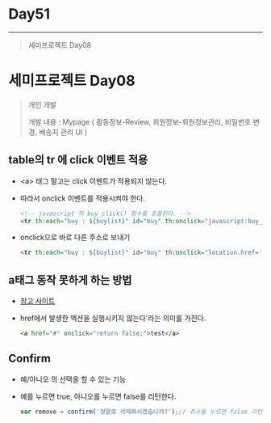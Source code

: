# Day51

---

> 세미프로젝트 Day08
>

# 세미프로젝트 Day08

> 개인 개발 
>
> 개발 내용 : Mypage ( 활동정보-Review, 회원정보-회원정보관리, 비밀번호 변경, 배송지 관리 UI   )
>

## table의 tr 에 click 이벤트 적용

- \<a> 태그 말고는 click 이벤트가 적용되지 않는다. 

- 따라서 onclick 이벤트를 적용시켜야 한다. 

  ```html
  <!-- javascript 의 buy_click() 함수를 호출한다. -->
  <tr th:each="buy : ${buylist}" id="buy" th:onclick="javascript:buy_click([[${buy.pid}]])">
  ```

- onclick으로 바로 다른 주소로 보내기 

  ```html
  <tr th:each="buy : ${buylist}" id="buy" th:onclick="location.href='/productdetail?id=[[${buy.pid}]]'">
  ```


## a태그 동작 못하게 하는 방법

- [참고 사이트 ](https://jrabbit.tistory.com/78)

- href에서 발생한 액션을 실행시키지 않는다'라는 의미를 가진다. 

  ```html
  <a href="#" onclick="return false;">test</a>
  ```

## Confirm

- 예/아니오 의 선택을 할 수 있는 기능 

- 예를 누르면 true, 아니오를 누르면 false를 리턴한다. 

  ```javascript
  var remove = confirm('정말로 삭제하시겠습니까?');// 취소를 누르면 false 리턴 
  ```
